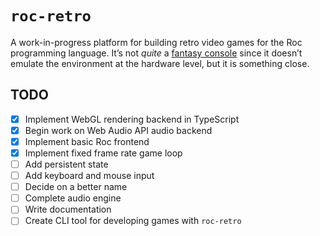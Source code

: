 # `roc-retro`

A work-in-progress platform for building retro video games for the Roc programming language. It’s not _quite_ a [fantasy console](https://en.m.wikipedia.org/wiki/Fantasy_video_game_console) since it doesn’t emulate the environment at the hardware level, but it is something close.

## TODO

-   [x] Implement WebGL rendering backend in TypeScript
-   [x] Begin work on Web Audio API audio backend
-   [x] Implement basic Roc frontend
-   [x] Implement fixed frame rate game loop
-   [ ] Add persistent state
-   [ ] Add keyboard and mouse input
-   [ ] Decide on a better name
-   [ ] Complete audio engine
-   [ ] Write documentation
-   [ ] Create CLI tool for developing games with `roc-retro`
